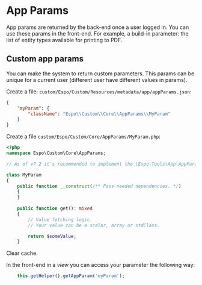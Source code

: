 # App Params

App params are returned by the back-end once a user logged in. You can use these params in the front-end. For example, a build-in parameter: the list of entity types available for printing to PDF.

## Custom app params

You can make the system to return custom parameters. This params can be unique for a current user (different user have different values in params).

Create a file: `custom/Espo/Custom/Resources/metadata/app/appParams.json`:

```json
{
    "myParam": {
        "className": "Espo\\Custom\\Core\\AppParams\\MyParam"
    }
}
```

Create a file `custom/Espo/Custom/Core/AppParams/MyParam.php`:

```php
<?php
namespace Espo\Custom\Core\AppParams;

// As of v7.2 it's recommended to implement the \Espo\Tools\App\AppParam interface.

class MyParam
{
    public function __construct(/** Pass needed dependencies. */)
    {
    }
    
    public function get(): mixed
    {
        // Value fetching logic.
        // Your value can be a scalar, array or stdClass.

        return $someValue;
    }
```

Clear cache.

In the front-end in a *view* you can access your parameter the following way:

```js
    this.getHelper().getAppParam('myParam');
```
